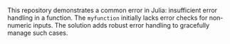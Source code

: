 This repository demonstrates a common error in Julia: insufficient error handling in a function. The `myfunction` initially lacks error checks for non-numeric inputs. The solution adds robust error handling to gracefully manage such cases.